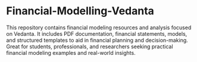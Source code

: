# Financial-Modelling-Vedanta
This repository contains financial modeling resources and analysis focused on Vedanta. It includes PDF documentation, financial statements, models, and structured templates to aid in financial planning and decision-making. Great for students, professionals, and researchers seeking practical financial modeling examples and real-world insights.
